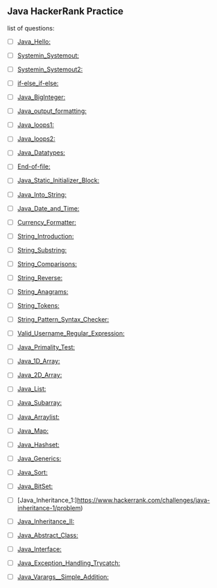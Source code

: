 ## Java HackerRank Practice


list of questions:

+ [ ] [Java_Hello:](https://www.hackerrank.com/challenges/welcome-to-java/problem)

+ [ ] [Systemin_Systemout:](https://www.hackerrank.com/challenges/java-stdin-and-stdout-1/problem)

+ [ ] [Systemin_Systemout2:](https://www.hackerrank.com/challenges/java-stdin-stdout/problem)

+ [ ] [if-else_if-else:](https://www.hackerrank.com/challenges/java-if-else/problem)

+ [ ] [Java_BigInteger:](https://www.hackerrank.com/challenges/java-biginteger/problem)

+ [ ] [Java_output_formatting:](https://www.hackerrank.com/challenges/java-output-formatting/problem)

+ [ ] [Java_loops1:](https://www.hackerrank.com/challenges/java-loops-i/problem)

+ [ ] [Java_loops2:](https://www.hackerrank.com/challenges/java-loops/problem)

+ [ ] [Java_Datatypes:](https://www.hackerrank.com/challenges/java-datatypes/problem)

+ [ ] [End-of-file:](https://www.hackerrank.com/challenges/java-end-of-file/problem)

+ [ ] [Java_Static_Initializer_Block:](https://www.hackerrank.com/challenges/java-static-initializer-block/problem)

+ [ ] [Java_Into_String:](https://www.hackerrank.com/challenges/java-int-to-string/problem)

+ [ ] [Java_Date_and_Time:](https://www.hackerrank.com/challenges/java-date-and-time/problem)

+ [ ] [Currency_Formatter:](https://www.hackerrank.com/challenges/java-currency-formatter/problem)

+ [ ] [String_Introduction:](https://www.hackerrank.com/challenges/java-strings-introduction/problem)

+ [ ] [String_Substring:](https://www.hackerrank.com/challenges/java-substring/problem)

+ [ ] [String_Comparisons:](https://www.hackerrank.com/challenges/java-string-compare/problem)

+ [ ] [String_Reverse:](https://www.hackerrank.com/challenges/java-string-reverse/problem)

+ [ ] [String_Anagrams:](https://www.hackerrank.com/challenges/java-anagrams/problem)

+ [ ] [String_Tokens:](https://www.hackerrank.com/challenges/java-string-tokens/problem)

+ [ ] [String_Pattern_Syntax_Checker:](https://www.hackerrank.com/challenges/pattern-syntax-checker/problem)

+ [ ] [Valid_Username_Regular_Expression:](https://www.hackerrank.com/challenges/valid-username-checker/problem)

+ [ ] [Java_Primality_Test:](https://www.hackerrank.com/challenges/valid-username-checker/problem)

+ [ ] [Java_1D_Array:](https://www.hackerrank.com/challenges/java-1d-array-introduction/problem)

+ [ ] [Java_2D_Array:](https://www.hackerrank.com/challenges/java-2d-array-introduction/problem)

+ [ ] [Java_List:](https://www.hackerrank.com/challenges/java-list/problem)

+ [ ] [Java_Subarray:](https://www.hackerrank.com/challenges/java-negative-subarray/probleme)

+ [ ] [Java_Arraylist:](https://www.hackerrank.com/challenges/java-arraylist/problem)

+ [ ] [Java_Map:](https://www.hackerrank.com/challenges/phone-book/problem)

+ [ ] [Java_Hashset:](https://www.hackerrank.com/challenges/java-hashset/problem)

+ [ ] [Java_Generics:](https://www.hackerrank.com/challenges/java-generics/problem)

+ [ ] [Java_Sort:](https://www.hackerrank.com/challenges/java-sort/problem)

+ [ ] [Java_BitSet:](https://www.hackerrank.com/challenges/java-bitset/problem)

+ [ ] [Java_Inheritance_1:]https://www.hackerrank.com/challenges/java-inheritance-1/problem)

+ [ ] [Java_Inheritance_II:](https://www.hackerrank.com/challenges/java-inheritance-2/problem)

+ [ ] [Java_Abstract_Class:](https://www.hackerrank.com/challenges/java-abstract-class/problem)

+ [ ] [Java_Interface:](https://www.hackerrank.com/challenges/java-interface/problem)

+ [ ] [Java_Exception_Handling_Trycatch:](https://www.hackerrank.com/challenges/java-exception-handling-try-catch/problem)

+ [ ] [Java_Varargs__Simple_Addition:](https://www.hackerrank.com/challenges/simple-addition-varargs/problem)